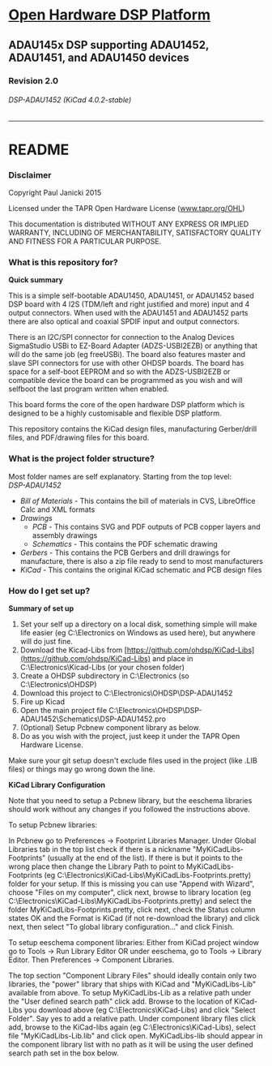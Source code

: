 # [Open Hardware DSP Platform](www.ohdsp.org)
## ADAU145x DSP supporting ADAU1452, ADAU1451, and ADAU1450 devices
### Revision 2.0
###### DSP-ADAU1452 (KiCad 4.0.2-stable)
---
# README
### Disclaimer
Copyright Paul Janicki 2015

Licensed under the TAPR Open Hardware License (www.tapr.org/OHL)

This documentation is distributed WITHOUT ANY EXPRESS OR IMPLIED WARRANTY, INCLUDING OF MERCHANTABILITY, SATISFACTORY QUALITY AND FITNESS FOR A PARTICULAR PURPOSE.

### What is this repository for?

**Quick summary**

This is a simple self-bootable ADAU1450, ADAU1451, or ADAU1452 based DSP board with 4 I2S (TDM/left and right justified and more) input and 4 output connectors. When used with the ADAU1451 and ADAU1452 parts there are also optical and coaxial SPDIF input and output connectors. 

There is an I2C/SPI connector for connection to the Analog Devices SigmaStudio USBi to EZ-Board Adapter (ADZS-USBI2EZB) or anything that will do the same job (eg freeUSBi). The board also features master and slave SPI connectors for use with other OHDSP boards. The board has space for a self-boot EEPROM and so with the ADZS-USBI2EZB or compatible device the board can be programmed as you wish and will selfboot the last program written when enabled. 

This board forms the core of the open hardware DSP platform which is designed to be a highly customisable and flexible DSP platform. 

This repository contains the KiCad design files, manufacturing Gerber/drill files, and PDF/drawing files for this board.

### What is the project folder structure?
Most folder names are self explanatory. Starting from the top level: \
*DSP-ADAU1452*
+ *Bill of Materials*  - This contains the bill of materials in CVS, LibreOffice Calc and XML formats
+ *Drawings*
    + *PCB* - This contains SVG and PDF outputs of PCB copper layers and assembly drawings
    + *Schematics* - This contains the PDF schematic drawing
+ *Gerbers* - This contains the PCB Gerbers and drill drawings for manufacture, there is also a zip file ready to send to most manufacturers
+ *KiCad* - This contains the original KiCad schematic and PCB design files

### How do I get set up?

**Summary of set up**

1. Set your self up a directory on a local disk, something simple will make life easier (eg C:\Electronics on Windows as used here), but anywhere will do just fine.
2. Download the Kicad-Libs from [https://github.com/ohdsp/KiCad-Libs](https://github.com/ohdsp/KiCad-Libs) and place in C:\Electronics\Kicad-Libs (or your chosen folder) 
3. Create a OHDSP subdirectory in C:\Electronics (so C:\Electronics\OHDSP)
3. Download this project to C:\Electronics\OHDSP\DSP-ADAU1452
4. Fire up Kicad
5. Open the main project file C:\Electronics\OHDSP\DSP-ADAU1452\Schematics\DSP-ADAU1452.pro
6. (Optional) Setup Pcbnew component library as below.
7. Do as you wish with the project, just keep it under the TAPR Open Hardware License.

Make sure your git setup doesn't exclude files used in the project (like .LIB files) or things may go wrong down the line.

**KiCad Library Configuration**

Note that you need to setup a Pcbnew library, but the eeschema libraries should work without any changes if you followed the instructions above.

To setup Pcbnew libraries:

In Pcbnew go to Preferences -> Footprint Libraries Manager. Under Global Libraries tab in the top list check if there is a nickname "MyKiCadLibs-Footprints" (usually at the end of the list). If there is but it points to the wrong place then change the Library Path to point to MyKiCadLibs-Footprints (eg C:\Electronics\KiCad-Libs\MyKiCadLibs-Footprints.pretty) folder for your setup. If this is missing you can use "Append with Wizard", choose "Files on my computer", click next, browse to library location (eg C:\Electronics\KiCad-Libs\MyKiCadLibs-Footprints.pretty) and select the folder MyKiCadLibs-Footprints.pretty, click next, check the Status column states OK and the Format is KiCad (if not re-download the library) and click next, then select "To global library configuration..." and click Finish.


To setup eeschema component libraries:
Either from KiCad project window go to Tools -> Run Library Editor OR under eeschema, go to Tools -> Library Editor. Then Preferences -> Component Libraries.

The top section "Component Library Files" should ideally contain only two libraries, the "power" library that ships with KiCad and "MyKiCadLibs-Lib" available from above. To setup MyKiCadLibs-Lib as a relative path under the "User defined search path" click add. Browse to the location of KiCad-Libs you download above (eg C:\Electronics\KiCad-Libs) and click "Select Folder". Say yes to add a relative path. Under component library files click add, browse to the KiCad-libs again (eg C:\Electronics\KiCad-Libs), select file "MyKiCadLibs-Lib.lib" and click open. MyKiCadLibs-lib should appear in the component library list with no path as it will be using the user defined search path set in the box below. 
